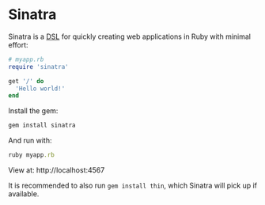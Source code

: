 # Sinatra

Sinatra is a [DSL](http://en.wikipedia.org/wiki/Domain-specific_language) for
quickly creating web applications in Ruby with minimal effort:

``` ruby
# myapp.rb
require 'sinatra'

get '/' do
  'Hello world!'
end
```

Install the gem:

``` ruby
gem install sinatra
```

And run with:

``` ruby
ruby myapp.rb
```

View at: http://localhost:4567

It is recommended to also run `gem install thin`, which Sinatra will
pick up if available.
